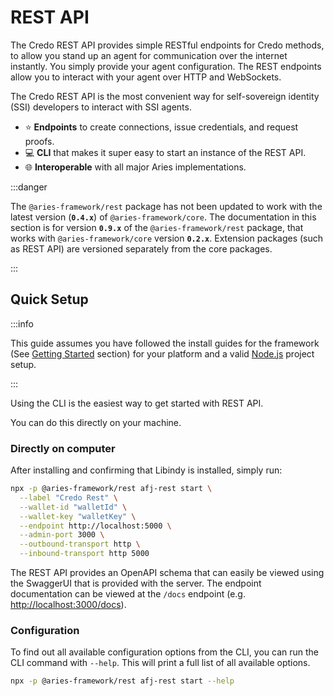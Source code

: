 # REST API

The Credo REST API provides simple RESTful endpoints for Credo methods, to allow you stand up an agent for communication over the internet instantly. You simply provide your agent configuration. The REST endpoints allow you to interact with your agent over HTTP and WebSockets.

The Credo REST API is the most convenient way for self-sovereign identity (SSI) developers to interact with SSI agents.

- ⭐ **Endpoints** to create connections, issue credentials, and request proofs.
- 💻 **CLI** that makes it super easy to start an instance of the REST API.
- 🌐 **Interoperable** with all major Aries implementations.

:::danger

The `@aries-framework/rest` package has not been updated to work with the latest version (**`0.4.x`**) of `@aries-framework/core`. The documentation in this section is for version **`0.9.x`** of the `@aries-framework/rest` package, that works with `@aries-framework/core` version **`0.2.x`**. Extension packages (such as REST API) are versioned separately from the core packages.

:::

## Quick Setup

:::info

This guide assumes you have followed the install guides for the framework (See [Getting Started](../../getting-started/index.md) section) for your platform and a valid [Node.js](https://nodejs.org) project setup.

:::

Using the CLI is the easiest way to get started with REST API.

You can do this directly on your machine.

### Directly on computer

After installing and confirming that Libindy is installed, simply run:

```sh
npx -p @aries-framework/rest afj-rest start \
  --label "Credo Rest" \
  --wallet-id "walletId" \
  --wallet-key "walletKey" \
  --endpoint http://localhost:5000 \
  --admin-port 3000 \
  --outbound-transport http \
  --inbound-transport http 5000
```

The REST API provides an OpenAPI schema that can easily be viewed using the SwaggerUI that is provided with the server. The endpoint documentation can be viewed at the `/docs` endpoint (e.g. <http://localhost:3000/docs>).

### Configuration

To find out all available configuration options from the CLI, you can run the CLI command with `--help`. This will print a full list of all available options.

```sh
npx -p @aries-framework/rest afj-rest start --help
```

